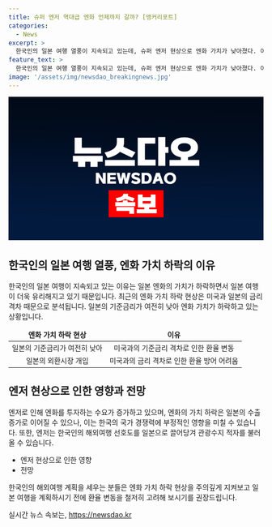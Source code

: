 ```yaml
---
title: 슈퍼 엔저 역대급 엔화 언제까지 갈까? [앵커리포트]
categories:
  - News
excerpt: >
  한국인의 일본 여행 열풍이 지속되고 있는데, 슈퍼 엔저 현상으로 엔화 가치가 낮아졌다. 이는 미국과 일본의 금리 격차에 따른 것으로, 엔화 투자 수요가 늘어나고 일본 여행이 유혹적으로 느껴지고 있다. 그러나 엔저는 우리나라의 상품 경쟁력을 약화시키고 관광수지 적자를 증가시킬 수 있는 악영향을 미칠 수 있으며, 대책 마련이 어려운 상황이라는 우려가 있다.
feature_text: >
  한국인의 일본 여행 열풍이 지속되고 있는데, 슈퍼 엔저 현상으로 엔화 가치가 낮아졌다. 이는 미국과 일본의 금리 격차에 따른 것으로, 엔화 투자 수요가 늘어나고 일본 여행이 유혹적으로 느껴지고 있다. 그러나 엔저는 우리나라의 상품 경쟁력을 약화시키고 관광수지 적자를 증가시킬 수 있는 악영향을 미칠 수 있으며, 대책 마련이 어려운 상황이라는 우려가 있다.
image: '/assets/img/newsdao_breakingnews.jpg'
---
```


<p><img src="/assets/img/newsdao_breakingnews.jpg" alt="pcversion 속보" /></p>

<h2 data-ke-size="size26">한국인의 일본 여행 열풍, 엔화 가치 하락의 이유</h2>

<p data-ke-size="size16">한국인의 일본 여행이 지속되고 있는 이유는 일본 엔화의 가치가 하락하면서 일본 여행이 더욱 유리해지고 있기 때문입니다. 최근의 엔화 가치 하락 현상은 미국과 일본의 금리 격차 때문으로 분석됩니다. 일본의 기준금리가 여전히 낮아 엔화 가치가 하락하고 있는 상황입니다.</p>

<table style="width: 100%;">
<thead>
<tr>
<td style="text-align: center; height: 17px;"><b>엔화 가치 하락 현상</b></td>
<td style="text-align: center; height: 17px;"><b>이유</b></td>
</tr>
</thead>
<tbody>
<tr>
<td style="text-align: center; height: 17px;">일본의 기준금리가 여전히 낮아</td>
<td style="text-align: center; height: 17px;">미국과의 기준금리 격차로 인한 환율 변동</td>
</tr>
<tr>
<td style="text-align: center; height: 17px;">일본의 외환시장 개입</td>
<td style="text-align: center; height: 17px;">미국과의 금리 격차로 인한 환율 방어 어려움</td>
</tr>
</tbody>
</table>

<h2 data-ke-size="size26">엔저 현상으로 인한 영향과 전망</h2>

<p data-ke-size="size16">엔저로 인해 엔화를 투자하는 수요가 증가하고 있으며, 엔화의 가치 하락은 일본의 수출 증가로 이어질 수 있으나, 이는 한국의 국가 경쟁력에 부정적인 영향을 미칠 수 있습니다. 또한, 엔저는 한국인의 해외여행 선호도를 일본으로 끌어당겨 관광수지 적자를 불러올 수 있습니다.</p>

<ul>
<li>엔저 현상으로 인한 영향</li>
<li>전망</li>
</ul>

<p data-ke-size="size16">한국인의 해외여행 계획을 세우는 분들은 엔화 가치 하락 현상을 주의깊게 지켜보고 일본 여행을 계획하시기 전에 환율 변동을 철저히 고려해 보시기를 권장드립니다.</p>
실시간 뉴스 속보는, <a href="https://newsdao.kr" rel="dofollow">https://newsdao.kr</a>


